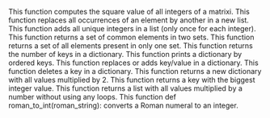 This function computes the square value of all integers of a matrixi.
This function replaces all occurrences of an element by another in a new list.
This function adds all unique integers in a list (only once for each integer).
This function  returns a set of common elements in two sets.
This function returns a set of all elements present in only one set.
This function returns the number of keys in a dictionary.
This function prints a dictionary by ordered keys.
This function replaces or adds key/value in a dictionary.
This function deletes a key in a dictionary.
This function returns a new dictionary with all values multiplied by 2.
This function returns a key with the biggest integer value.
This function  returns a list with all values multiplied by a number without using any loops.
This function def roman_to_int(roman_string): converts a Roman numeral to an integer.
